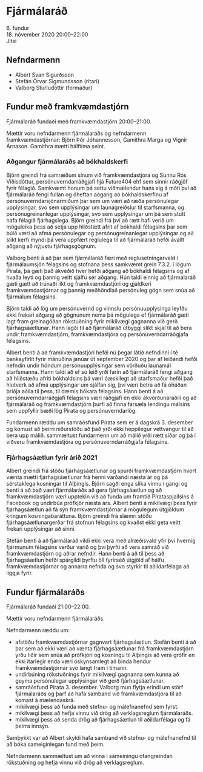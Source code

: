 # Fjármálaráð

6\. fundur  
18\. nóvember 2020 20:00–22:00  
Jitsi

## Nefndarmenn

* Albert Svan Sigurðsson
* Stefán Örvar Sigmundsson (ritari)
* Valborg Sturludóttir (formaður)

## Fundur með framkvæmdastjórn

Fjármálaráð fundaði með framkvæmdastjórn 20:00–21:00.

Mættir voru nefndarmenn fjármálaráðs og nefndarmenn framkvæmdastjórnar: Björn Þór Jóhannesson, Gamithra Marga og Vignir Árnason. Gamithra mætti hálftíma seint.

### Aðgangur fjármálaráðs að bókhaldskerfi

Björn greindi frá samræðum sínum við framkvæmdastjóra og Sunnu Rós Víðisdóttur, persónuverndarráðgjafi hjá Future404 ehf sem sinnir ráðgjöf fyrir félagið. Samkvæmt honum þá settu viðmælendur hans sig á móti því að fjármálaráð fengi fullan og óheftan aðgang að bókhaldskerfinu af persónuverndarsjónarmiðum þar sem um væri að ræða persónulegar upplýsingar, svo sem upplýsingar um launagreiðslur til starfsmanna, og persónugreinanlegar upplýsingar, svo sem upplýsingar um þá sem stutt hafa félagið fjárhagslega. Björn greindi frá því að rætt hafi verið um möguleika þess að setja upp hliðstætt afrit af bókhaldi félagsins þar sem búið væri að afmá persónulegar og persónugreinanlegar upplýsingar og að slíkt kerfi myndi þá vera uppfært reglulega til að fjármálaráð hefði ávallt aðgang að nýjustu fjárhagsgögnum.

Valborg benti á að þar sem fjármálaráð færi með reglusetningarvald í fjármálaumsjón félagsins og stofnana þess samkvæmt grein 7.3.2. í lögum Pírata, þá gæti það ákveðið hver hefði aðgang að bókhaldi félagsins og af hvaða leyti og þannig veitt sjálfu sér aðgang. Hún taldi einnig að fjármálaráð gæti gætt að trúnaði líkt og framkvæmdastjóri og gjaldkeri framkvæmdastjórnar og þannig meðhöndlað persónuleg gögn sem snúa að fjármálum félagsins.

Björn taldi að lög um persónuvernd og vinnslu persónuupplýsinga leyfðu ekki frekari aðgang að gögnunum nema þá mögulega ef fjármálaráð gæti lagt fram greinagóðan rökstuðning fyrir mikilvægi gagnanna við gerð fjárhagsáætlunar. Hann lagði til að fjármálaráð útbyggi slíkt skjal til að bera undir framkvæmdastjórn, framkvæmdastjóra og persónuverndarráðgjafa félagsins.

Albert benti á að framkvæmdastjóri hefði nú þegar látið nefndinni í té bankayfirlit fyrir mánuðina janúar út september 2020 og þar af leiðandi hefði nefndin undir höndum persónuupplýsingar sem vörðuðu launamál starfsmanna. Hann taldi að ef sú leið yrði farin að fjármálaráð fengi aðgang að hliðstæðu afriti bókhaldsins þá væri óæskilegt að starfsmaður hefði það hlutverk að afmá upplýsingar um sjálfan sig, því væri betra að fá óháðan þriðja aðila til þess, til dæmis bókara félagsins. Hann benti á að persónuverndarráðgjafi félagsins væri ráðgjafi en ekki ákvörðunaraðili og að fjármálaráð og framkvæmdastjórn þurfi að finna farsæla lendingu málsins sem uppfyllir bæði lög Pírata og persónuverndarlög.

Fundarmenn ræddu um samráðsfund Pírata sem er á dagskrá 3. desember og komust að þeirri niðurstöðu að það yrði ekki heppilegur vettvangur til að bera upp málið. sammæltust fundarmenn um að málið yrði rætt síðar og þá í viðveru framkvæmdastjóra og persónuverndarráðgjafa félagsins.

### Fjárhagsáætlun fyrir árið 2021

Albert greindi frá stöðu fjárhagsáætlunar og spurði framkvæmdastjórn hvort vænta mætti fjárhagsáætlunar frá henni varðandi næsta ár og þá sérstaklega kosningar til Alþingis. Björn sagði enga slíka vinnu í gangi og benti á að það væri fjármálaráðs að gera fjárhagsáætlun og að framkvæmdastjórn væri upptekin við að funda um framtíð Pírataspjallsins á Facebook og undirbúa prófkjör næsta árs. Albert benti á mikilvægi þess fyrir fjárhagsáætlun að fá sýn framkvæmdastjórnar á mögulegum útgjöldum kringum kosningabaráttuna. Björn greindi frá slæmri stöðu fjárhagsáætlunargerðar frá stofnun félagsins og kvaðst ekki geta veitt frekari upplýsingar að sinni.

Stefán benti á að fjármálaráð vildi ekki vera með alræðisvald yfir því hvernig fjármunum félagsins verður varið og því þyrfti að vera samráð við framkvæmdastjórn og aðrar nefndir. Hann benti á að til þess að fjárhagsáætlun hefði spárgildi þyrftu öll fyrirséð útgjöld af hálfu framkvæmdastjórnar og annarra nefnda og svo styrkir til aðildarfélaga að liggja fyrir.

## Fundur fjármálaráðs

Fjármálaráð fundaði 21:00–22:00.

Mættir voru nefndarmenn fjármálaráðs.

Nefndarmenn ræddu um:

* afstöðu framkvæmdastjórnar gagnvart fjárhagsáætlun. Stefán benti á að þar sem að ekki væri að vænta fjárhagsáætlunar frá framkvæmdastjórn yrðu liðir sem snúa að prófkjöri og kosningu til Alþingis að vera grófir en ekki ítarlegir enda væri óskynsamlegt að binda hendur framkvæmdastjórnar svo langt fram í tímann.
* undirbúning rökstuðnings fyrir mikilvægi gagnanna sem kunna að geyma persónulegar upplýsingar við gerð fjárhagsáætlunar.
* samráðsfund Pírata 3. desember. Valborg mun flytja erindi um störf fjármálaráðs og þarf að hafa samband við framkvæmdastjóra til að komast á mælendaskrá.
* mikilvægi þess að funda með stefnu- og málefnanefnd sem fyrst.
* mikilvægi þess að hefja vinnu við drög að verklagsreglum fjármálaráðs.
* mikilvægi þess að senda drög að fjárhagsáætlun til aðildarfélaga og fá þeirra innsýn.

Samþykkt var að Albert skyldi hafa samband við stefnu- og málefnanefnd til að bóka sameiginlegan fund með þeim.

Nefndarmenn sammæltust um að vinna í sameiningu ofangreindan rökstuðning og hefja vinnu við drög að verklagsreglum.